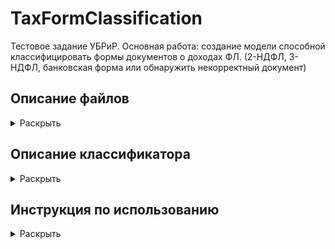 # TaxFormClassification

Тестовое задание УБРиР.
Основная работа: создание модели способной классифицировать формы документов о доходах ФЛ. (2-НДФЛ, 3-НДФЛ, банковская форма или обнаружить некорректный документ)

## Описание файлов
<details>
  <summary>Раскрыть</summary><br/>
  
  1. 1_SQL_queries.txt - Текстовый документ с SQL запросами к первому заданию
  2. 2_ClassicML_DefaultDet.ipynb - Блокнот с основными шагами по выполнению задания 2.
  3. TaxFormClassificator.py - Скрипт выполняющий классификацию документов.
  4. model - архив с обученной tensorflow моделью, используемой классификатором
  5. requirements.txt - используемые библиотеки
  
  4. test_images - 5 тестовых изображений.
  
</details>

## Описание классификатора
<details>
  <summary>Раскрыть</summary><br/>
  
  Модель
</details>
    
## Инструкция по использованию
<details> <summary>Раскрыть</summary><br/>
  
  Подготовка. Убедитесь, что у вас установлены необходимые python библиотеки указанные в requirements.txt. <br/>
  
  В особенности: <br/>
  * tensorflow > 2.0.0 (лучше 2.3.0)
  * tesserocr (вместе с tesseract, который должен установится по умолчанию вместе с tesserocr)
  * pdf2image
  * fuzzywuzzy (используется для сравнения текста)
   
   
   Так как tesseract выполняет OCR достаточно медленно, обработка одного изображения может занимать до 20 секунд

   ```python
   # Из за особенностей загрузки моделей, необходимо импортировать модуль tensorflow as tf
   import tensorflow as tf
   import TaxFormClassificator
   # Иницируйте классификатор. На этой стадии он загрузит tf модель
   clf = TaxFormClassificator.TaxFormClf()
   # Вызовите метод predict указав папку с изображениями
   predictions = clf.predict('folder_with_images')

   predictions
   >>> {filename_1.jpg: 'НДФЛ2', filename_2.jpg: 'НДФЛ3'}
   ```

   После выполнения метода predict, также сохраняются дополнительные атрибуты

   ```python
   # Названия классов
   clf.class_names 
   >>> ['2НДФЛ', '3НДФЛ', 'Форма банка', 'Неизвестный документ']
   
   # Предсказанные классы, соответствующие индексам в class_names. 
   # Порядок соответствует clf.img_names аттрибуту
   clf.pred_labels
   >>> array([1, 0, 1], dtype=int64)
   
   # 2d array с предсказанными вероятностями. 
   # Трансформируется в pred_labels путем np.argmax(probas, axis=1)
   clf.pred_probas
   # Аналогично, отдельно для CNN и OCR
   clf.cnn_probas
   clf.ocr_probas 
   
   # Лист с проведенными поворотами изображений (0, 90, 180, 270)
   clf.rotations
   >>> [270, 0, 0]
   
   # List с обработанными np.array изображениями
   clf.proc_images
   # List с полученными текстами, string
   clf.texts
   # Список имен файлов
   clf.img_names
   >>> ['12.png', '71.png', '9.png']

   ```
   Допускается использование классификатора на уже загруженных и обработанных изображениях, 
   полученных методом _load_process_images.
   Результат кода будет идентичен вызову метода predict.

   ```python
   import tensorflow as tf
   import TaxFormClassificator
   clf = TaxFormClassificator.TaxFormClf()

   # Загружаем изображения
   images, img_names = clf._read_images_from_folder('folder_with_images')
   # Обработка (возможен некорректный поворот)
   proc_imgs = self._preprocess_images(images, img_names)
   # Извлечение текста и исправление поворота
   proc_imgs, texts = self._extract_text_fix_orient(proc_imgs, img_names)
        
   # Классифицируем
   predictions = clf._form_predictions(proc_imgs, texts, img_names)
   ```

</details>
    









